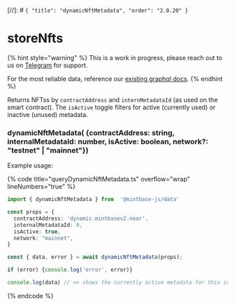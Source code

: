 [//]: # `{ "title": "dynamicNftMetadata", "order": "2.0.20" }`
# storeNfts

{% hint style="warning" %}
This is a work in progress, please reach out to us on [Telegram](https://t.me/mintdev) for support.

For the most reliable data, reference our [existing graphql docs](https://docs.mintbase.io/dev/read-data/mintbase-graph).
{% endhint %}

Returns NFTss by `contractAddress` and `internMetadataId` (as used on the smart contract). The `isActive` toggle filters for active (currently used) or inactive (unused) metadata.

### dynamicNftMetadata( {contractAddress: string, internalMetadataId: number, isActive: boolean, network?: "testnet" | "mainnet"})

Example usage:

{% code title="queryDynamicNftMetadata.ts" overflow="wrap" lineNumbers="true" %}
```typescript
import { dynamicNftMetadata } from  '@mintbase-js/data'

const props = {
  contractAddress: 'dynamic.mintbasev2.near',
  internalMetadataId: 0,
  isActive: true,
  network: "mainnet",
}

const { data, error } = await dynamicNftMetadata(props);

if (error) {console.log('error', error)}

console.log(data) // => shows the currently active metadata for this internal ID
```
{% endcode %}
